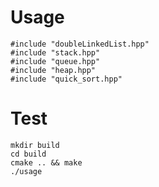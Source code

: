 # Usage
    #include "doubleLinkedList.hpp"
    #include "stack.hpp"
    #include "queue.hpp"
    #include "heap.hpp"
    #include "quick_sort.hpp"

# Test
    mkdir build
    cd build
    cmake .. && make
    ./usage